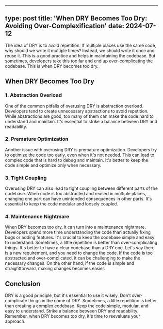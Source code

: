 ---
type: post
title: 'When DRY Becomes Too Dry: Avoiding Over-Complexification'
date: 2024-07-12
------

The idea of DRY is to avoid repetition. If multiple places use the same code, why should we write it multiple times? Instead, we should write it once and reuse it. This is a good practice and helps in maintaining the codebase. But sometimes, developers take this too far and end up over-complicating the codebase. This is when DRY becomes too dry.

## When DRY Becomes Too Dry

### 1. Abstraction Overload

One of the common pitfalls of overusing DRY is abstraction overload. Developers tend to create unnecessary abstractions to avoid repetition. While abstractions are good, too many of them can make the code hard to understand and maintain. It's essential to strike a balance between DRY and readability.

### 2. Premature Optimization

Another issue with overusing DRY is premature optimization. Developers try to optimize the code too early, even when it's not needed. This can lead to complex code that is hard to debug and maintain. It's better to keep the code simple and optimize only when necessary.

### 3. Tight Coupling

Overusing DRY can also lead to tight coupling between different parts of the codebase. When code is too abstracted and reused in multiple places, changing one part can have unintended consequences in other parts. It's essential to keep the code modular and loosely coupled.

### 4. Maintenance Nightmare

When DRY becomes too dry, it can turn into a maintenance nightmare. Developers spend more time understanding the code than actually fixing bugs or adding features. It's crucial to keep the codebase simple and easy to understand. Sometimes, a little repetition is better than over-complicating things. It's better to have a clear codebase than a DRY one. Let's say there is a new requirement, and you need to change the code. If the code is too abstracted and over-complicated, it can be challenging to make the necessary changes. On the other hand, if the code is simple and straightforward, making changes becomes easier.

## Conclusion

DRY is a good principle, but it's essential to use it wisely. Don't over-complicate things in the name of DRY. Sometimes, a little repetition is better than creating a complex codebase. Keep the code simple, modular, and easy to understand. Strike a balance between DRY and readability. Remember, when DRY becomes too dry, it's time to reevaluate your approach.